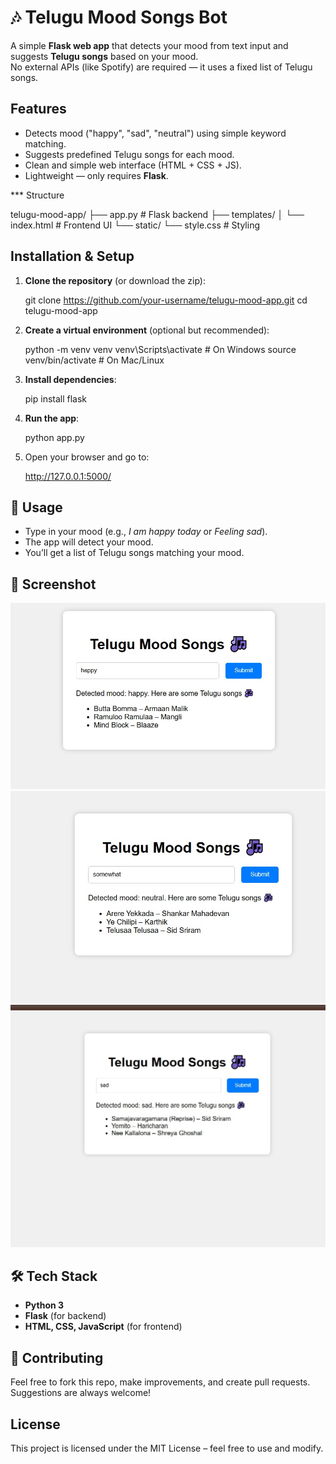 # 🎶 Telugu Mood Songs Bot

A simple **Flask web app** that detects your mood from text input and suggests **Telugu songs** based on your mood.  
No external APIs (like Spotify) are required — it uses a fixed list of Telugu songs.



## Features
- Detects mood ("happy", "sad", "neutral") using simple keyword matching.
- Suggests predefined Telugu songs for each mood.
- Clean and simple web interface (HTML + CSS + JS).
- Lightweight — only requires **Flask**.



 *** Structure

telugu-mood-app/
├── app.py              # Flask backend
├── templates/
│   └── index.html      # Frontend UI
└── static/
    └── style.css       # Styling




##  Installation & Setup

1. **Clone the repository** (or download the zip):
  
   git clone https://github.com/your-username/telugu-mood-app.git
   cd telugu-mood-app
  

2. **Create a virtual environment** (optional but recommended):
   
   python -m venv venv
   venv\Scripts\activate   # On Windows
   source venv/bin/activate  # On Mac/Linux
  

3. **Install dependencies**:
   
   pip install flask
  

4. **Run the app**:
   
   python app.py
  

5. Open your browser and go to:
   
   http://127.0.0.1:5000/
   



## 🎯 Usage
- Type in your mood (e.g., *I am happy today* or *Feeling sad*).
- The app will detect your mood.
- You’ll get a list of Telugu songs matching your mood.



## 📸 Screenshot
![alt text](images/Image1.jpeg)
![alt text](images/Image2.jpeg)
![alt text](images/Image3.jpeg)


## 🛠️ Tech Stack
- **Python 3**
- **Flask** (for backend)
- **HTML, CSS, JavaScript** (for frontend)



## 🤝 Contributing
Feel free to fork this repo, make improvements, and create pull requests. Suggestions are always welcome!



##  License
This project is licensed under the MIT License – feel free to use and modify.
